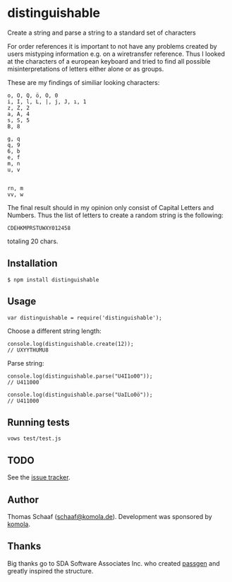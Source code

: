 distinguishable
===============

Create a string and parse a string to a standard set of characters

For order references it is important to not have any problems created by users mistyping information e.g. on a wiretransfer reference.
Thus I looked at the characters of a european keyboard and tried to find all possible misinterpretations of letters either alone or as groups.

These are my findings of similiar looking characters:

    o, O, Q, ö, Ö, 0
    i, I, l, L, |, j, J, ı, 1
    z, Z, 2
    a, A, 4
    s, S, 5
    B, 8

    g, q
    q, 9
    6, b
    e, f
    m, n
    u, v


    rn, m
    vv, w

The final result should in my opinion only consist of Capital Letters and Numbers. Thus the list of letters to create a random string is the following:

    CDEHKMPRSTUWXY012458

totaling 20 chars.

## Installation

    $ npm install distinguishable

## Usage

    var distinguishable = require('distinguishable');

Choose a different string length:

    console.log(distinguishable.create(12));
    // UXYYTHUMU8

Parse string:

    console.log(distinguishable.parse("U4I1o00"));
    // U411000

    console.log(distinguishable.parse("UaILo0ö"));
    // U411000

## Running tests

    vows test/test.js

## TODO

See the [issue tracker](http://github.com/komola/distinguishable/issues).

## Author

Thomas Schaaf (schaaf@komola.de).
Development was sponsored by [komola](http://www.komola.de/).

## Thanks
Big thanks go to SDA Software Associates Inc. who created [passgen](https://github.com/SDA/passgen) and greatly inspired the structure.